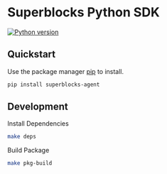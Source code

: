 # Superblocks Python SDK

[![Python version](https://img.shields.io/badge/python-%3E=_3.10-teal.svg)](https://www.python.org/downloads/)

## Quickstart

Use the package manager [pip](https://pip.pypa.io/en/stable/) to install.

```sh
pip install superblocks-agent
```

## Development

Install Dependencies

```sh
make deps
```

Build Package

```sh
make pkg-build
```
